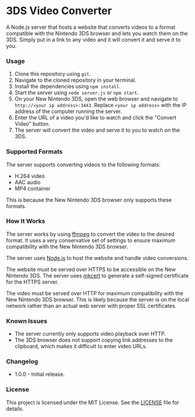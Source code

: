 # 3DS Video Converter

A Node.js server that hosts a website that converts videos to a format compatible with the Nintendo 3DS browser and lets you watch them on the 3DS. Simply put in a link to any video and it will convert it and serve it to you.

### Usage

1. Clone this repository using `git`.
2. Navigate to the cloned repository in your terminal.
3. Install the dependencies using `npm install`.
4. Start the server using `node server.js` or `npm start`.
5. On your New Nintendo 3DS, open the web browser and navigate to `http://<your ip address>:3443`. Replace `<your ip address>` with the IP address of the computer running the server.
6. Enter the URL of a video you'd like to watch and click the "Convert Video" button.
7. The server will convert the video and serve it to you to watch on the 3DS.

### Supported Formats

The server supports converting videos to the following formats:

* H.264 video
* AAC audio
* MP4 container

This is because the New Nintendo 3DS browser only supports these formats.

### How It Works

The server works by using [ffmpeg](https://ffmpeg.org/) to convert the video to the desired format. It uses a very conservative set of settings to ensure maximum compatibility with the New Nintendo 3DS browser.

The server uses [Node.js](https://nodejs.org/) to host the website and handle video conversions.

The website must be served over HTTPS to be accessible on the New Nintendo 3DS. The server uses [mkcert](https://github.com/FiloSottile/mkcert) to generate a self-signed certificate for the HTTPS server.

The video must be served over HTTP for maximum compatibility with the New Nintendo 3DS browser. This is likely because the server is on the local network rather than an actual web server with proper SSL certificates.

### Known Issues

* The server currently only supports video playback over HTTP.
* The 3DS browser does not support copying link addresses to the clipboard, which makes it difficult to enter video URLs.

### Changelog

* 1.0.0 - Initial release.

### License

This project is licensed under the MIT License. See the [LICENSE](LICENSE) file for details.
